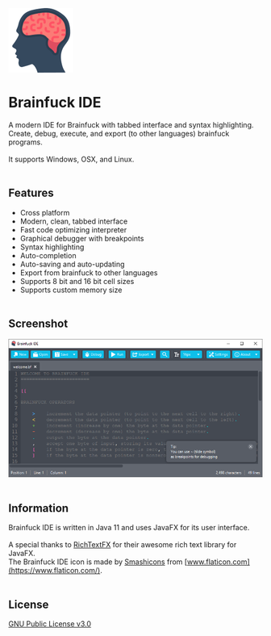 ![Brainfuck IDE logo](/src/main/resources/images/icon-large.png)

# Brainfuck IDE
A modern IDE for Brainfuck with tabbed interface and syntax highlighting.<br>
Create, debug, execute, and export (to other languages) brainfuck programs.<br>
<br>
It supports Windows, OSX, and Linux.
<br><br>

## Features
* Cross platform
* Modern, clean, tabbed interface
* Fast code optimizing interpreter
* Graphical debugger with breakpoints
* Syntax highlighting
* Auto-completion
* Auto-saving and auto-updating
* Export from brainfuck to other languages
* Supports 8 bit and 16 bit cell sizes
* Supports custom memory size
<br><br>

## Screenshot
![Brainfuck IDE screeshot](/res/screenshots/screenshot.png)
<br><br>

## Information

Brainfuck IDE is written in Java 11 and uses JavaFX for its user interface.<br>
<br>
A special thanks to [RichTextFX](https://github.com/FXMisc/RichTextFX) for their awesome rich text library for JavaFX.<br>
The Brainfuck IDE icon is made by [Smashicons](https://www.flaticon.com/authors/smashicons) from [www.flaticon.com](https://www.flaticon.com/).
<br><br>

## License

[GNU Public License v3.0](https://github.com/prat-man/Brainfuck-IDE/blob/master/LICENSE)
